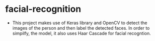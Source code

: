 # facial-recognition

* This project makes use of Keras library and OpenCV to detect the images of the person and then label the detected faces. In order to simpilfy, the model, it also uses Haar Cascade for facial recogntion.
